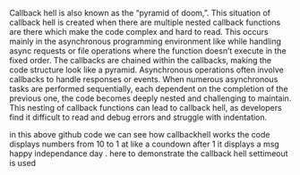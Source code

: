 Callback hell is also known as the “pyramid of doom,”. This situation of callback hell is created when there are multiple nested callback functions are there which make the code complex and hard to read. 
This occurs mainly in the asynchronous programming environment like while handling async requests or file operations where the function doesn’t execute in the fixed order.
The callbacks are chained within the callbacks, making the code structure look like a pyramid. Asynchronous operations often involve callbacks to handle responses or events.
When numerous asynchronous tasks are performed sequentially, each dependent on the completion of the previous one, the code becomes deeply nested and challenging to maintain.
This nesting of callback functions can lead to callback hell,
as developers find it difficult to read and debug errors and struggle with indentation.

in this above github code we can see how callbackhell works the code displays numbers from 10 to 1 at  like a coundown after 1 it displays a msg happy independance day .
here to demonstrate the callback hell settimeout is used

